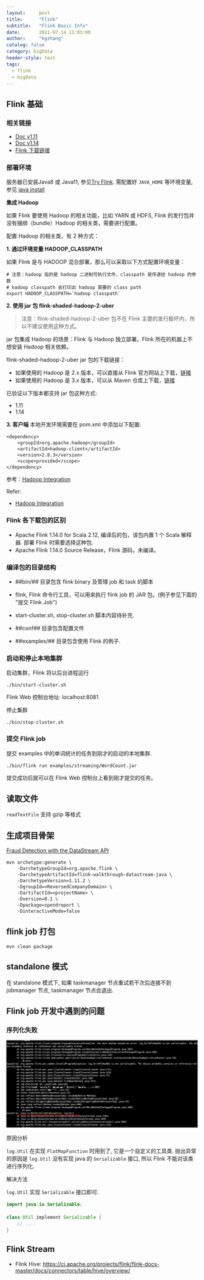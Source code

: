 ```yaml
---
layout:     post
title:      "Flink"
subtitle:   "Flink Basic Info"
date:       2021-07-14 11:03:00
author:     "kgzhang"
catalog: false
category: bigData
header-style: text
tags:
  - flink
  - bigData
---
```


## Flink 基础

### 相关链接
- [Doc v1.11](https://ci.apache.org/projects/flink/flink-docs-release-1.11/try-flink/datastream_api.html)
- [Doc v1.14](https://nightlies.apache.org/flink/flink-docs-release-1.14//docs/try-flink/local_installation/)
- [Flink 下载链接](https://flink.apache.org/downloads.html)

### 部署环境
服务器已安装Java8 或 Java11, 参见[Try Flink](https://nightlies.apache.org/flink/flink-docs-release-1.14//docs/try-flink/local_installation/). 需配置好 `JAVA_HOME` 等环境变量, 参见 [java install](https://kougazhang.github.io/java/2021/05/31/java/)

**集成 Hadoop**

如果 Flink 要使用 Hadoop 的相关功能，比如 YARN 或 HDFS, Flink 的发行包并没有捆绑（bundle）Hadoop 的相关类，需要进行配置。

配置 Hadoop 的相关类，有 2 种方式：

**1. 通过环境变量 HADOOP_CLASSPATH**

如果 Flink 是与 HADOOP 混合部署，那么可以采取以下方式配置环境变量：

```shell
# 注意：hadoop 指的是 hadoop 二进制可执行文件，classpath 是传递给 hadoop 的参数
# hadoop classpath 会打印出 hadoop 需要的 class path
export HADOOP_CLASSPATH=`hadoop classpath`
```

**2. 使用 jar 包 flink-shaded-hadoop-2-uber**

> 注意：flink-shaded-hadoop-2-uber 包不在 Flink 主要的发行极坏内，所以不建议使用这种方式。

jar 包集成 Hadoop 的场景：Flink 与 Hadoop 独立部署。Flink 所在的机器上不想安装 Hadoop 相关依赖。

flink-shaded-hadoop-2-uber jar 包的下载链接：
- 如果使用的 Hadoop 是 2.x 版本，可以直接从 Flink 官方网站上下载，[链接](https://flink.apache.org/downloads.html#additional-component)
- 如果使用的 Hadoop 是 3.x 版本，可以从 Maven 仓库上下载，[链接](https://mvnrepository.com/artifact/org.apache.flink/flink-shaded-hadoop-3-uber)

已验证以下版本都支持 jar 包这种方式:
- 1.11
- 1.14

**3. 客户端**
本地开发环境需要在 pom.xml 中添加以下配置:

```shell
<dependency>
    <groupId>org.apache.hadoop</groupId>
    <artifactId>hadoop-client</artifactId>
    <version>2.8.3</version>
    <scope>provided</scope>
</dependency>
```

参考：[Hadoop Integration](https://ci.apache.org/projects/flink/flink-docs-release-1.11/ops/deployment/hadoop.html)

Refer:
- [Hadoop Integration](https://ci.apache.org/projects/flink/flink-docs-release-1.11/ops/deployment/hadoop.html)

### Flink 各下载包的区别
- Apache Flink 1.14.0 for Scala 2.12, 编译后的包，该包内置 1 个 Scala 解释器. 部署 Flink 时需要选择这种包.
- Apache Flink 1.14.0 Source Release，Flink 源码，未编译。

### 编译包的目录结构
- ##bin/## 目录包含 flink binary 及管理 job 和 task 的脚本
 - flink, Flink 命令行工具，可以用来执行 flink job 的 JAR 包。(例子参见下面的 "提交 Flink Job")
 - start-cluster.sh, stop-cluster.sh 脚本内容待补充.

- ##conf## 目录包含配置文件
- ##examples/## 目录包含使用 Flink 的例子.

### 启动和停止本地集群

启动集群，Flink 将以后台进程运行

```shell 
./bin/start-cluster.sh
```

Flink Web 控制台地址: localhost:8081

停止集群

```shell 
./bin/stop-cluster.sh
```

### 提交 Flink job

提交 examples 中的单词统计的任务到刚才的启动的本地集群.

```shell 
./bin/flink run examples/streaming/WordCount.jar
```

提交成功后就可以在 Flink Web 控制台上看到刚才提交的任务。


## 读取文件

`readTextFile` 支持 gzip 等格式

## 生成项目骨架
[Fraud Detection with the DataStream API](https://ci.apache.org/projects/flink/flink-docs-release-1.11/try-flink/datastream_api.html)
```shell 
mvn archetype:generate \
    -DarchetypeGroupId=org.apache.flink \
    -DarchetypeArtifactId=flink-walkthrough-datastream-java \
    -DarchetypeVersion=1.11.2 \
    -DgroupId=<ReversedCompanyDomain> \
    -DartifactId=<projectName> \
    -Dversion=0.1 \
    -Dpackage=spendreport \
    -DinteractiveMode=false
```

## flink job 打包
```shell 
mvn clean package
```

## standalone 模式
在 standalone 模式下, 如果 taskmanager 节点重试若干次后连接不到 jobmanager 节点, taskmanager 节点会退出.

## Flink job 开发中遇到的问题

### 序列化失败
![/img/log-util.png](/img/log-util.png)

原因分析
 
`log.Util` 在实现 `FlatMapFunction` 时用到了, 它是一个自定义的工具类. 抛出异常的原因是 `log.Util` 没有实现 java 的 `Serializable` 接口, 所以 Flink 不能对该类进行序列化.

解决方法

`log.Util` 实现 `Serializable` 接口即可.

```java
import java.io.Serializable;

class Util implement Serializable {
    // ....
}
```

## Flink Stream

- Flink Hive: https://ci.apache.org/projects/flink/flink-docs-master/docs/connectors/table/hive/overview/

